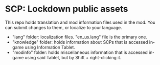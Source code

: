 # SCP: Lockdown public assets

This repo holds translation and mod information files used in the mod.
You can submit changes to them, or localize to your language.

* "lang" folder: localization files. "en_us.lang" file is the primary one.
* "knowledge" folder: holds information about SCPs that is accessed in-game using Information Tablet.
* "modinfo" folder: holds miscellaneous information that is accessed in-game using said Tablet, but 
by Shift + right-clicking it.